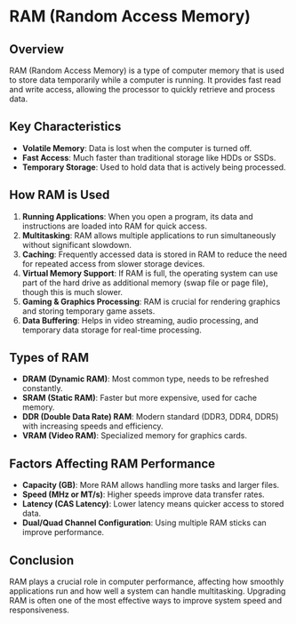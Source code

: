 # RAM (Random Access Memory)

## Overview

RAM (Random Access Memory) is a type of computer memory that is used to store data temporarily while a computer is running. It provides fast read and write access, allowing the processor to quickly retrieve and process data.

## Key Characteristics

- **Volatile Memory**: Data is lost when the computer is turned off.
- **Fast Access**: Much faster than traditional storage like HDDs or SSDs.
- **Temporary Storage**: Used to hold data that is actively being processed.

## How RAM is Used

1. **Running Applications**: When you open a program, its data and instructions are loaded into RAM for quick access.
2. **Multitasking**: RAM allows multiple applications to run simultaneously without significant slowdown.
3. **Caching**: Frequently accessed data is stored in RAM to reduce the need for repeated access from slower storage devices.
4. **Virtual Memory Support**: If RAM is full, the operating system can use part of the hard drive as additional memory (swap file or page file), though this is much slower.
5. **Gaming & Graphics Processing**: RAM is crucial for rendering graphics and storing temporary game assets.
6. **Data Buffering**: Helps in video streaming, audio processing, and temporary data storage for real-time processing.

## Types of RAM

- **DRAM (Dynamic RAM)**: Most common type, needs to be refreshed constantly.
- **SRAM (Static RAM)**: Faster but more expensive, used for cache memory.
- **DDR (Double Data Rate) RAM**: Modern standard (DDR3, DDR4, DDR5) with increasing speeds and efficiency.
- **VRAM (Video RAM)**: Specialized memory for graphics cards.

## Factors Affecting RAM Performance

- **Capacity (GB)**: More RAM allows handling more tasks and larger files.
- **Speed (MHz or MT/s)**: Higher speeds improve data transfer rates.
- **Latency (CAS Latency)**: Lower latency means quicker access to stored data.
- **Dual/Quad Channel Configuration**: Using multiple RAM sticks can improve performance.

## Conclusion

RAM plays a crucial role in computer performance, affecting how smoothly applications run and how well a system can handle multitasking. Upgrading RAM is often one of the most effective ways to improve system speed and responsiveness.